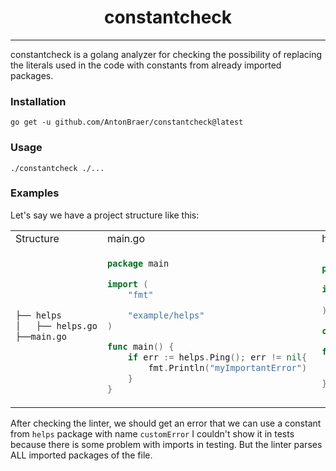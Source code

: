 <div align="center">

# constantcheck

</div>

---

constantcheck is a golang analyzer for checking 
the possibility of replacing the literals used in the code 
with constants from already imported packages.

### Installation

```shell
go get -u github.com/AntonBraer/constantcheck@latest
```

### Usage

```
./constantcheck ./...
```

### Examples

Let's say we have a project structure like this:
<table>
<tr>
<td> Structure </td> <td> main.go </td> <td> helps.go </td>
</tr>
<tr>
<td> 

```bash   
├── helps
│   ├── helps.go
├──main.go
``` 
</td>
<td>

```go
package main

import (
	"fmt"

	"example/helps"
)

func main() {
	if err := helps.Ping(); err != nil{
		fmt.Println("myImportantError")	
    }
}
```

</td>
<td>

```go
package helps

import (
	"fmt"
)

const customError = "myImportantError"

func Ping() error{
	fmt.Println("Pong")
	return nil
}
```
</td>
</tr>
</table>

After checking the linter, we should get an error that we can use
a constant from `helps` package with name `customError`
I couldn't show it in tests because there is some problem with imports in testing. But the linter parses ALL imported packages of the file.
